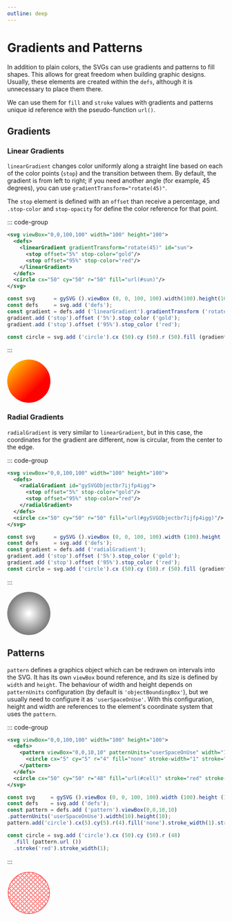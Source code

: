 ```yaml
---
outline: deep
---
```


# Gradients and Patterns

In addition to plain colors, the SVGs can use gradients and patterns to fill shapes. This allows 
for great freedom when building graphic designs. Usually, these elements are created within the 
`defs`, although it is unnecessary to place them there.

We can use them for `fill` and `stroke` values with gradients and patterns unique id reference 
with the pseudo-function `url()`. 

## Gradients

### Linear Gradients

`linearGradient` changes color uniformly along a straight line based on each of the color points 
(`stop`) and the transition between them. By default, the gradient is from left to right; if you
need another angle (for example, 45 degrees), you can use `gradientTransform="rotate(45)"`.

The `stop` element is defined with an `offset` than receive a percentage, and `.stop-color` and 
`stop-opacity` for define the color reference for that point. 

::: code-group
```svg
<svg viewBox="0,0,100,100" width="100" height="100">
  <defs>
    <linearGradient gradientTransform="rotate(45)" id="sun">
      <stop offset="5%" stop-color="gold"/>
      <stop offset="95%" stop-color="red"/>
    </linearGradient>
  </defs>
  <circle cx="50" cy="50" r="50" fill="url(#sun)"/>
</svg>
```
```js
const svg      = gySVG ().viewBox (0, 0, 100, 100).width(100).height(100);
const defs     = svg.add ('defs');
const gradient = defs.add ('linearGradient').gradientTransform ('rotate(45)');
gradient.add ('stop').offset ('5%').stop_color ('gold');
gradient.add ('stop').offset ('95%').stop_color ('red');

const circle = svg.add ('circle').cx (50).cy (50).r (50).fill (gradient.url ());
```
:::

<svg viewBox="0,0,100,100" width="100" height="100">
  <defs>
    <linearGradient gradientTransform="rotate(45)" id="sun">
      <stop offset="5%" stop-color="gold"/>
      <stop offset="95%" stop-color="red"/>
    </linearGradient>
  </defs>
  <circle cx="50" cy="50" r="50" fill="url(#sun)"/>
</svg>

### Radial Gradients

`radialGradient` is very similar to `linearGradient`, but in this case, the coordinates for the 
gradient are different, now is circular, from the center to the edge.

::: code-group
```svg
<svg viewBox="0,0,100,100" width="100" height="100">
  <defs>
    <radialGradient id="gySVGObjectbr7ijfp4igg">
      <stop offset="5%" stop-color="gold"/>
      <stop offset="95%" stop-color="red"/>
    </radialGradient>
  </defs>
  <circle cx="50" cy="50" r="50" fill="url(#gySVGObjectbr7ijfp4igg)"/>
</svg>
```
```js
const svg      = gySVG ().viewBox (0, 0, 100, 100).width (100).height (100);
const defs     = svg.add ('defs');
const gradient = defs.add ('radialGradient');
gradient.add ('stop').offset ('5%').stop_color ('gold');
gradient.add ('stop').offset ('95%').stop_color ('red');
const circle = svg.add ('circle').cx (50).cy (50).r (50).fill (gradient.url ());
```
:::

<svg viewBox="0,0,100,100" width="100" height="100">
  <defs>
    <radialGradient id="moon">
      <stop offset="5%" stop-color="white"/>
      <stop offset="95%" stop-color="grey"/>
    </radialGradient>
  </defs>
  <circle cx="50" cy="50" r="50" fill="url(#moon"/>
</svg>


## Patterns

`pattern`  defines a graphics object which can be redrawn on intervals into the SVG. It has its
own `viewBox` bound reference, and its size is defined by `width` and `height`. The behaviour of
width and height depends on `patternUnits` configuration (by default is `'objectBoundingBox'`),
but we usually need to configure it as `'userSpaceOnUse'`. With this configuration, height and width
are references to the element's coordinate system that uses the `pattern`.

::: code-group
```svg
<svg viewBox="0,0,100,100" width="100" height="100">
  <defs>
    <pattern viewBox="0,0,10,10" patternUnits="userSpaceOnUse" width="10" height="10" id="cell">
      <circle cx="5" cy="5" r="4" fill="none" stroke-width="1" stroke="red"/>
    </pattern>
  </defs>
  <circle cx="50" cy="50" r="48" fill="url(#cell)" stroke="red" stroke-width="1"/>
</svg>
```
```js
const svg     = gySVG ().viewBox (0, 0, 100, 100).width (100).height (100);
const defs    = svg.add ('defs');
const pattern = defs.add ('pattern').viewBox(0,0,10,10)
.patternUnits('userSpaceOnUse').width(10).height(10);
pattern.add('circle').cx(5).cy(5).r(4).fill('none').stroke_width(1).stroke('red');

const circle = svg.add ('circle').cx (50).cy (50).r (48)
  .fill (pattern.url ())
  .stroke('red').stroke_width(1);
```
:::

<svg viewBox="0,0,100,100" width="100" height="100">
  <defs>
    <pattern viewBox="0,0,10,10" patternUnits="userSpaceOnUse" width="10" height="10" id="cell">
      <circle cx="5" cy="5" r="4" fill="none" stroke-width="1" stroke="red"/>
    </pattern>
  </defs>
  <circle cx="50" cy="50" r="48" fill="url(#cell)" stroke="red" stroke-width="1"/>
</svg>
